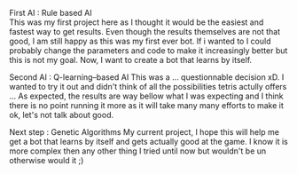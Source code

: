 First AI : Rule based AI    
    This was my first project here as I thought it would be the easiest and fastest way to get results. Even though the results themselves are not that good, I am still happy as this was my first ever bot. If i wanted to I could probably change the parameters and code to make it increasingly better but this is not my goal. Now, I want to create a bot that learns by itself.

Second AI : Q-learning–based AI
    This was a ... questionnable decision xD. I wanted to try it out and didn't think of all the possibilities tetris actully offers ... As expected, the results are way bellow what I was expecting and I think there is no point running it more as it will take many many efforts to make it ok, let's not talk about good.

Next step : Genetic Algorithms
    My current project, I hope this will help me get a bot that learns by itself and gets actually good at the game. I know it is more complex then any other thing I tried until now but wouldn't be un otherwise would it ;)